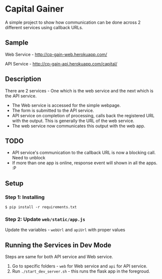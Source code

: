 # Capital Gainer

A simple project to show how communication can be done across
2 different services using callback URLs.

## Sample

Web Service - http://cp-gain-web.herokuapp.com/

API Service - http://cp-gain-api.herokuapp.com/capital/


## Description

There are 2 services - One which is the web service and the next which is the API service.

- The Web service is accessed for the simple webpage.
- The form is submitted to the API service.
- API service on completion of processing, calls back the registered URL with the output. This is generally the URL of the web service.
- The web service now communicates this output with the web app.

## TODO

- API service's communication to the callback URL is now a blocking call. Need to unblock
- If more than one app is online, response event will shown in all the apps. :P

## Setup

### Step 1: Installing
```
$ pip install -r requirements.txt
```

### Step 2: Update `web/static/app.js`
Update the variables - `webUrl` and `apiUrl` with proper values


## Running the Services in Dev Mode

Steps are same for both API service and Web service.

1. Go to specific folders - `web` for Web service and `api` for API service.
2. Run `./start_dev_server.sh` - this runs the flask app in the foregroud.
